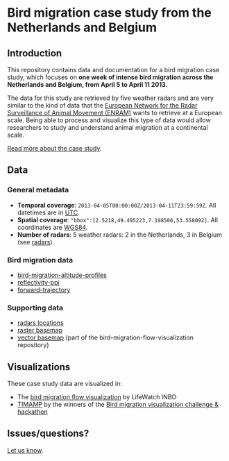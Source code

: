 # Bird migration case study from the Netherlands and Belgium

## Introduction

This repository contains data and documentation for a bird migration case study, which focuses on **one week of intense bird migration across the Netherlands and Belgium, from April 5 to April 11 2013**.

The data for this study are retrieved by five weather radars and are very similar to the kind of data that the [European Network for the Radar Surveillance of Animal Movement (ENRAM)](http://enram.eu/) wants to retrieve at a European scale. Being able to process and visualize this type of data would allow researchers to study and understand animal migration at a continental scale.

[Read more about the case study](story.md).

## Data

### General metadata

* **Temporal coverage**: `2013-04-05T00:00:00Z/2013-04-11T23:59:59Z`. All datetimes are in [UTC](http://en.wikipedia.org/wiki/UTC).
* **Spatial coverage**: `"bbox":[2.5218,49.495223,7.198506,53.558092]`. All coordinates are [WGS84](http://en.wikipedia.org/wiki/WGS84).
* **Number of radars**: 5 weather radars: 2 in the Netherlands, 3 in Belgium (see [radars](data/radars)).

### Bird migration data

* [bird-migration-altitude-profiles](data/bird-migration-altitude-profiles)
* [reflectivity-ppi](data/reflectivity-ppi)
* [forward-trajectory](data/forward-trajectory)

### Supporting data

* [radars locations](data/radars)
* [raster basemap](data/basemap)
* [vector basemap](https://github.com/enram/bird-migration-flow-visualization/tree/master/data/basemap) (part of the bird-migration-flow-visualization repository)

## Visualizations

These case study data are visualized in:

* The [bird migration flow visualization](http://enram.github.io/bird-migration-flow-visualization/viz/) by LifeWatch INBO
* [TIMAMP](http://timamp.github.io/) by the winners of the [Bird migration visualization challenge & hackathon](http://enram.challengepost.com/)

## Issues/questions?

[Let us know](https://github.com/enram/case-study/issues).
